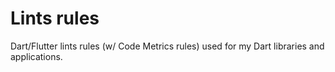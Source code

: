 # Lints rules

Dart/Flutter lints rules (w/ Code Metrics rules) used for my Dart libraries and
applications.
